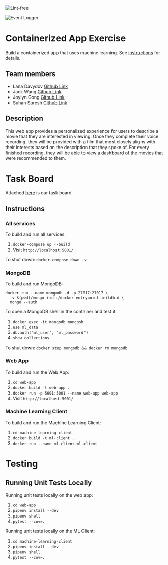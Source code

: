 ![Lint-free](https://github.com/nyu-software-engineering/containerized-app-exercise/actions/workflows/lint.yml/badge.svg)

![Event Logger](https://github.com/nyu-software-engineering/containerized-app-exercise/actions/workflows/event-logger.yml/badge.svg)

# Containerized App Exercise

Build a containerized app that uses machine learning. See [instructions](./instructions.md) for details.

## Team members
- Lana Davydov [Github Link](https://github.com/lanadavydov)
- Jack Wang [Github Link](https://github.com/JackInTheBox314)
- Joylyn Gong [Github Link](https://github.com/joylyngong)
- Suhan Suresh [Github Link](https://github.com/Suhansrh)

## Description

This web app provides a personalized experience for users to describe a movie that they are interested in viewing. Once they complete their voice recording, they will be provided with a film that most closely aligns with their interests based on the description that they spoke of. For every finished recording, they will be able to view a dashboard of the movies that were recommended to them.

# Task Board

Attached [here](https://github.com/orgs/software-students-spring2025/projects/186/views/1?layout=board) is our task board.

## Instructions

### All services

To build and run all services:
1. `docker-compose up --build`
2. Visit `http://localhost:5001/`

To shut down: `docker-compose down -v`

### MongoDB

To build and run MongoDB:
```
docker run --name mongodb -d -p 27017:27017 \
  -v $(pwd)/mongo-init:/docker-entrypoint-initdb.d \
  mongo --auth
```

To open a MongoDB shell in the container and test it:
1. `docker exec -it mongodb mongosh`
2. `use ml_data`
3. `db.auth("ml_user", "ml_password")`
3. `show collections`

To shut down: `docker stop mongodb && docker rm mongodb`

### Web App

To build and run the Web App:
1. `cd web-app`
2. `docker build -t web-app .`
3. `docker run -p 5001:5001 --name web-app web-app`
4. Visit `http://localhost:5001/`

### Machine Learning Client

To build and run the Machine Learning Client:
1. `cd machine-learning-client`
2. `docker build -t ml-client .`
3. `docker run --name ml-client ml-client`

# Testing
## Running Unit Tests Locally

Running unit tests locally on the web app:
1. `cd web-app`
2. `pipenv install --dev`
3. `pipenv shell`
4. `pytest --cov=.`

Running unit tests locally on the ML Client:
1. `cd machine-learning-client`
2. `pipenv install --dev`
3. `pipenv shell`
4. `pytest --cov=.`
